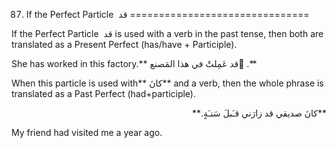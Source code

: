 87. If the Perfect Particle  قد
===============================

If the Perfect Particle  قد is used with a verb in the past tense, then
both are translated as a Present Perfect (has/have + Participle).

She has worked in this factory.** قد عَمِلتْ في هذا المَصنع ِ.**

When this particle is used with** کانَ** and a verb, then the whole
phrase is translated as a Past Perfect (had+participle).

<p dir="rtl">
**کانَ صديقي قد زارَني قـَبلَ سَنـَةٍ.**
</p>

My friend had visited me a year ago.


